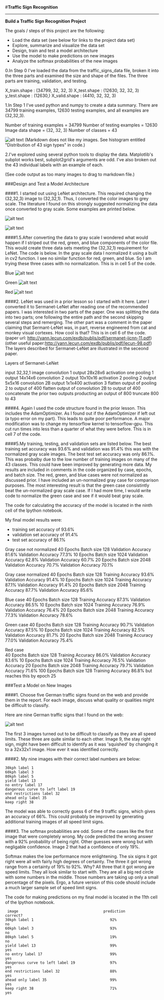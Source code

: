 #**Traffic Sign Recognition** 



---

**Build a Traffic Sign Recognition Project**

The goals / steps of this project are the following:
* Load the data set (see below for links to the project data set)
* Explore, summarize and visualize the data set
* Design, train and test a model architecture
* Use the model to make predictions on new images
* Analyze the softmax probabilities of the new images



[//]: # (Image References)

[image1]:  hister_graph.png
[image2]:  gray.png
[image3]:  gray_normalized.png
[image4]:  blue.png
[image5]:  green.png
[image6]:  red.png
[image7]:  Traffic_Signs.png
[image8]: ./examples/placeholder.png "Traffic Sign 5"



0.In Step 0 I've loaded the data from the traffic_signs_data file, broken it into the three parts and examined the size and shape of the files. The three parts are training, validation, and testing.

X_train.shape :  (34799, 32, 32, 3)
X_test.shape :  (12630, 32, 32, 3)
y_test.shape :  (12630,)
X_valid.shape :  (4410, 32, 32, 3)

1.In Step 1 I've used python and numpy to create a data summary. There are 34799 training examples, 12630 testing examples, and all examples are (32,32,3).

Number of training examples = 34799
Number of testing examples = 12630
Image data shape = (32, 32, 3)
Number of classes = 43

![alt text][image1] (Markdown does not like my images. See histogram entitled "Distribution of 43 sign types" in code.)

2.I've explored using several python tools to display the data. Matplotlib's subplot works best, subplot2grid's arguments are odd. I've also broken out the 43 individual labels with an example of each.

(See code output as too many images to drag to markdown file.)

###Design and Test a Model Architecture

####1. I started out using LeNet architecture. This required changing the (32,32,3) image to (32,32,1). Thus, I converted the color images to grey scale. The literature I found on this strongly suggested normalizing the data once converted to gray scale. Some examples are printed below.

![alt text][image2]

![alt text][image3]

####1.5.After converting the data to gray scale I wondered what would happen if I striped out the red, green, and blue components of the color file. This would create three data sets meeting the (32,32,1) requirement for LeNet. The code is below. In the gray scale data I normalized it using a built in cv2 function. I see no similar function for red, green, and blue. So I am trying these three cases with no normalization. This is in cell 5 of the code.

Blue
![alt text][image4]

Green
![alt text][image5]

Red
![alt text][image6]

####2. LeNet was used in a prior lesson so I started with it here. Later I converted it to Sermanet-LeNet after reading one of the recommended papers. I was interested in two parts of the paper. One was splitting the data into two parts; one following the entire path and the second skipping several steps and remerging. The other part was a comment in the paper claiming that Sermant-LeNet was, in part, reverse engineered from cat and monkey visual cortexes. How cool is that? This is in cell 6 of the code. (paper url: http://yann.lecun.com/exdb/publis/pdf/sermanet-ijcnn-11.pdf) (other useful paper:http://yann.lecun.com/exdb/publis/pdf/lecun-98.pdf) The layers described for Sermanet-LeNet are illustrated in the seceond paper.


Layers of Sermanet-LeNet

input 32,32,1 
image convolution 1 output 28x28x6 
activation one pooling 1 output 14x14x6 
convolution 2 output 10x10x16 
activation 2 
pooling 2 output 5x5x16 
convolution 2B output 1x1x400 
activation 3 
flatten output of pooling 2 to output of 400 
flatten output of convolution 2B to output of 400 
concatenate the prior two outputs producting an output of 800 
truncate 800 to 43




####4. Again I used the code structure found in the prior lesson. This includes the AdamOptimizer. As I found out if the AdamOptimizer if left out (a typo error on my part). This leads to quite poor performance. A major modification was to change my tensorflow kernel to tensorflow-gpu. This cut run times into less than a quarter of what they were before. This is in cell 7 of the code.



####5.My training, testing, and validation sets are listed below. The best training set accuracy was 93.6% and validation was 91.4% this was with the normalized gray scale images. The best test set accuracy was only 86.1%. This was probalby due to the low number of training images on many of the 43 classes. This could have been improved by generating more data. My results are included in comments in the code organized by case, epochs, and batch size. The red, green, and blue cases were not normalized as discussed prior. I have included an un-normalized gray case for comparison purposes. The most interesting result is that the green case consistintly beat the un-normalized gray scale case. If I had more time, I would write code to normalize the green case and see if it would beat gray scale.  

The code for calculating the accuracy of the model is located in the ninth cell of the Ipython notebook.

My final model results were:
* training set accuracy of 93.6%
* validation set accuracy of 91.4%
* test set accuracy of 86.1%

Gray case not normalized
 40 Epochs Batch size 128  Validation Accuracy 81.6% Validation Accuracy 77.3% 
 10 Epochs Batch size 1024 Validation Accuracy 62.8% Validation Accuracy 60.7%
 20 Epochs Batch size 2048 Validation Accuracy 70.7% Validation Accuracy 70.1%


Gray case normalized
 40 Epochs Batch size 128  Training Accuracy 93.6% Validation Accuracy 91.4% 
 10 Epochs Batch size 1024 Training Accuracy 87.1% Validation Accuracy 91.4%
 20 Epochs Batch size 2048 Training Accuracy 87.7% Validation Accuracy 85.6%

 Blue case
 40 Epochs Batch size 128  Training Accuracy 87.3% Validation Accuracy 86.5% 
 10 Epochs Batch size 1024 Training Accuracy 76.9% Validation Accuracy 76.4%
 20 Epochs Batch size 2048 Training Accuracy 77.3% Validation Accuracy 78.6%

 Green case
 40 Epochs Batch size 128  Training Accuracy 90.7%  Validation Accuracy 87.5% 
 10 Epochs Batch size 1024 Training Accuracy 82.5% Validation Accuracy 81.7%
 20 Epochs Batch size 2048 Training Accuracy 77.0% Validation Accuracy 75.4%

 Red case   
40 Epochs Batch size 128  Training Accuracy 86.0%  Validation Accuracy 83.6%
10 Epochs Batch size 1024 Training Accuracy 76.5%  Validation Accuracy
20 Epochs Batch size 2048 Training Accuracy 79.7%  Validation Accuracy 71.6%
100 Epochs Batch size 128  Training Accuracy 86.8% but reaches this by epoch 25


###Test a Model on New Images

####1. Choose five German traffic signs found on the web and provide them in the report. For each image, discuss what quality or qualities might be difficult to classify.

Here are nine German traffic signs that I found on the web:

![alt text][image7] 

The first 3 images turned out to be difficult to classify as they are all speed limits. These three are quite similar to each other. Image 9, the stay right sign, might have been difficult to identify as it was 'squished' by changing it to a 32x32x1 image. How ever it was identified correctly.


    

####2. My nine images with their correct label numbers are below:

    30kph label 1
    60kph label 3
    80kph label 5
    yield label 13
    no entry label 17
    dangerous curve to left label 19
    end restrictions label 32
    ahead only label 35
    keep right 38

The model was able to correctly guess 6 of the 9 traffic signs, which gives an accuracy of 66%. This could probably be improved by generating additional training images of all speed limit signs.

####3. The softmax probabliities are odd. Some of the cases like the first image that were completely wrong. My code predicted the wrong answer with a 92% probability of being right. Other guesses were wrong but with negligable confidence. Image 2 that had a confidence of only 19%.

Softmax makes the low performance more enlightening. The six signs it got right were all with fairly high degrees of certainty. The three it got wrong range from a certainty of 19% to 92%. Why? All three that it got wrong are speed limits. They all look similar to start with. They are all a big red circle with some numbers in the middle. Those numbers are taking up only a small percentage of the pixels. Ergo, a future version of this code should include a much larger sample set of speed limit signs.


The code for making predictions on my final model is located in the 11th cell of the Ipython notebook.

     image                                       prediction                  correct?
    30kph label 1                                   92%                        no
    60kph label 3                                   93%                        no
    80kph label 5                                   19%                        no
    yield label 13                                  99%                        yes
    no entry label 17                               99%                        yes
    dangerous curve to left label 19                97%                        yes
    end restrictions label 32                       88%                        yes
    ahead only label 35                             99%                        yes
    keep right 38                                   71%                        yes


